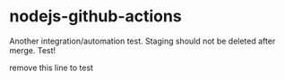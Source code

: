 # nodejs-github-actions

Another integration/automation test. Staging should not be deleted after merge. Test!

remove this line to test
